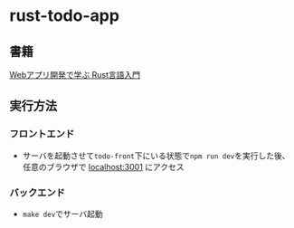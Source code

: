 # rust-todo-app

## 書籍
[Webアプリ開発で学ぶ Rust言語入門](https://www.amazon.co.jp/Web%E3%82%A2%E3%83%97%E3%83%AA%E9%96%8B%E7%99%BA%E3%81%A7%E5%AD%A6%E3%81%B6-Rust%E8%A8%80%E8%AA%9E%E5%85%A5%E9%96%80-%E4%BD%90%E8%97%A4%E6%98%AD%E6%96%87/dp/4798067318)

## 実行方法

### フロントエンド
- サーバを起動させて`todo-front`下にいる状態で`npm run dev`を実行した後、任意のブラウザで [localhost:3001](http://localhost:3001/) にアクセス

### バックエンド
- `make dev`でサーバ起動
